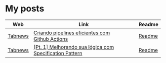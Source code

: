 # My posts

| Web                                    | Link                                                                                                                                                 | Readme                                                                                 |
| -------------------------------------- | ---------------------------------------------------------------------------------------------------------------------------------------------------- | -------------------------------------------------------------------------------------- |
| [Tabnews](https://www.tabnews.com.br/) | [Criando pipelines eficientes com Github Actions](https://www.tabnews.com.br/jdgabriel/criando-pipelines-eficientes-com-github-actions)              | [Readme](https://github.com/jdgabriel/my-posts/blob/main/wokflows-pipeline.md)         |
| [Tabnews](https://www.tabnews.com.br/) | [[Pt. 1] Melhorando sua lógica com Specification Pattern](https://www.tabnews.com.br/jdgabriel/pt-1-melhorando-sua-logica-com-specification-pattern) | [Readme](https://github.com/jdgabriel/my-posts/blob/main/specification-pattern-pt1.md) |
